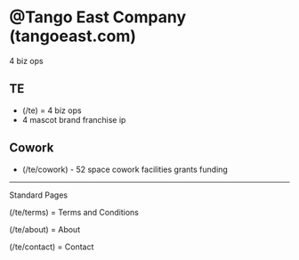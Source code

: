 # @Tango East Company (tangoeast.com)

4 biz ops


## TE
  -  (/te) = 4 biz ops
  -  4 mascot brand franchise ip

## Cowork
  - (/te/cowork) -    52 space cowork  facilities grants funding


---
Standard Pages

(/te/terms) = Terms and Conditions

(/te/about) = About

(/te/contact) = Contact


